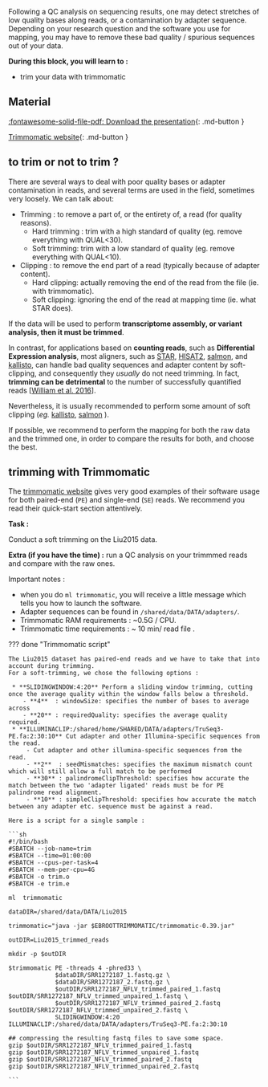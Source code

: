 

Following a QC analysis on sequencing results, one may detect stretches of low quality bases along reads, or a contamination by adapter sequence.
Depending on your research question and the software you use for mapping, you may have to remove these bad quality / spurious sequences out of your data.


**During this block, you will learn to :**

 * trim your data with trimmomatic


## Material

[:fontawesome-solid-file-pdf: Download the presentation](../assets/pdf/RNA-Seq_03_trimming.pdf){: .md-button }

[Trimmomatic website](http://www.usadellab.org/cms/?page=trimmomatic){: .md-button }


## to trim or not to trim ?

There are several ways to deal with poor quality bases or adapter contamination in reads, and several terms are used in the field, sometimes very loosely. We can talk about:

 * Trimming : to remove a part of, or the entirety of, a read (for quality reasons).
   * Hard trimming : trim with a high standard of quality (eg. remove everything with QUAL<30).
   * Soft trimming: trim with a low standard of quality (eg. remove everything with QUAL<10).
 * Clipping : to remove the end part of a read (typically because of adapter content).
   * Hard clipping: actually removing the end of the read from the file (ie. with trimmomatic).
   * Soft clipping: ignoring the end of the read at mapping time (ie. what STAR does).


If the data will be used to perform **transcriptome assembly, or variant analysis, then it must be trimmed**.


In contrast, for applications based on **counting reads**, such as **Differential Expression analysis**, most aligners, such as [STAR](https://github.com/alexdobin/STAR), [HISAT2](http://daehwankimlab.github.io/hisat2/), [salmon](https://salmon.readthedocs.io/en/latest/salmon.html), and [kallisto](https://pachterlab.github.io/kallisto/manual), can handle bad quality sequences and adapter content by soft-clipping, and consequently they _usually_ do not need trimming.
In fact, **trimming can be detrimental** to the number of successfully quantified reads \[[William et al. 2016](https://bmcbioinformatics.biomedcentral.com/articles/10.1186/s12859-016-0956-2)\].

Nevertheless, it is usually recommended to perform some amount of soft clipping (*eg.* [kallisto](https://www.biostars.org/p/389324/), [salmon](https://github.com/COMBINE-lab/salmon/issues/398) ).

If possible, we recommend to perform the mapping for both the raw data and the trimmed one, in order to compare the results for both, and choose the best.
<!-- Suggestion to Wanrdille: specify the QC metric for choosing the best -->


## trimming with Trimmomatic


The [trimmomatic website](http://www.usadellab.org/cms/?page=trimmomatic) gives very good examples of their software usage for both paired-end (`PE`) and single-end (`SE`) reads. We recommend you read their quick-start section attentively.


**Task :** 

Conduct a soft trimming on the Liu2015 data.

**Extra (if you have the time) :** run a QC analysis on your trimmmed reads and compare with the raw ones.

Important notes :

 * when you do `ml trimmomatic`, you will receive a little message which tells you how to launch the software.
 * Adapter sequences can be found in `/shared/data/DATA/adapters/`.
 * Trimmomatic RAM requirements : ~0.5G / CPU.
 * Trimmomatic time requirements : ~ 10 min/ read file .


<!-- Should perhaps note where this comes from: $EBROOTTRIMMOMATIC -->
??? done "Trimmomatic script"

	The Liu2015 dataset has paired-end reads and we have to take that into account during trimming.
	For a soft-trimming, we chose the following options :

	 * **SLIDINGWINDOW:4:20** Perform a sliding window trimming, cutting once the average quality within the window falls below a threshold.
	 	- **4**  : windowSize: specifies the number of bases to average across
	 	- **20** : requiredQuality: specifies the average quality required.
	 * **ILLUMINACLIP:/shared/home/SHARED/DATA/adapters/TruSeq3-PE.fa:2:30:10** Cut adapter and other Illumina-specific sequences from the read.
	 	 - Cut adapter and other illumina-specific sequences from the read.
	 	 - **2**  : seedMismatches: specifies the maximum mismatch count which will still allow a full match to be performed
	 	 - **30** : palindromeClipThreshold: specifies how accurate the match between the two 'adapter ligated' reads must be for PE palindrome read alignment.
	 	 - **10** : simpleClipThreshold: specifies how accurate the match between any adapter etc. sequence must be against a read.

	Here is a script for a single sample : 

	```sh
	#!/bin/bash
	#SBATCH --job-name=trim
	#SBATCH --time=01:00:00
	#SBATCH --cpus-per-task=4
	#SBATCH --mem-per-cpu=4G
	#SBATCH -o trim.o
	#SBATCH -e trim.e
	
	ml 	trimmomatic
	
	dataDIR=/shared/data/DATA/Liu2015
	
	trimmomatic="java -jar $EBROOTTRIMMOMATIC/trimmomatic-0.39.jar"
	
	outDIR=Liu2015_trimmed_reads
	
	mkdir -p $outDIR
	
	$trimmomatic PE -threads 4 -phred33 \
	             $dataDIR/SRR1272187_1.fastq.gz \
	             $dataDIR/SRR1272187_2.fastq.gz \
	             $outDIR/SRR1272187_NFLV_trimmed_paired_1.fastq $outDIR/SRR1272187_NFLV_trimmed_unpaired_1.fastq \
	             $outDIR/SRR1272187_NFLV_trimmed_paired_2.fastq $outDIR/SRR1272187_NFLV_trimmed_unpaired_2.fastq \
	             SLIDINGWINDOW:4:20 ILLUMINACLIP:/shared/data/DATA/adapters/TruSeq3-PE.fa:2:30:10 
	
	## compressing the resulting fastq files to save some space.
	gzip $outDIR/SRR1272187_NFLV_trimmed_paired_1.fastq
	gzip $outDIR/SRR1272187_NFLV_trimmed_unpaired_1.fastq
	gzip $outDIR/SRR1272187_NFLV_trimmed_paired_2.fastq
	gzip $outDIR/SRR1272187_NFLV_trimmed_unpaired_2.fastq
	
	```

